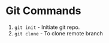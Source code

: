 # Git Commands
1. ``` git init ``` - Initiate git repo.
2. ``` git clone ``` - To clone remote branch